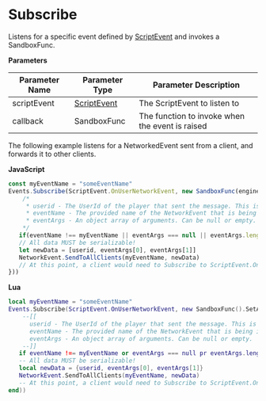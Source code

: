 # Subscribe

Listens for a specific event defined by [ScriptEvent](./../scriptevent) and invokes a SandboxFunc.

**Parameters**

Parameter Name | Parameter Type | Parameter Description
--- | --- | ---
scriptEvent | [ScriptEvent](./../scriptevent) | The ScriptEvent to listen to
callback | SandboxFunc | The function to invoke when the event is raised

The following example listens for a NetworkedEvent sent from a client, and forwards it to other clients.

**JavaScript**
```js
const myEventName = "someEventName"
Events.Subscribe(ScriptEvent.OnUserNetworkEvent, new SandboxFunc(engine).SetAction((userid, eventName, eventArgs) => {
    /*
     * userid - The UserId of the player that sent the message. This is 100% reliable as long as the user was authenticated.
     * eventName - The provided name of the NetworkEvent that is being invoked. This is set by your code on the client.
     * eventArgs - An object array of arguments. Can be null or empty.
    */
   if(eventName !== myEventName || eventArgs === null || eventArgs.length > 2) return
   // All data MUST be serializable!
   let newData = [userid, eventArgs[0], eventArgs[1]]
   NetworkEvent.SendToAllClients(myEventName, newData)
   // At this point, a client would need to Subscribe to ScriptEvent.OnServerNetworkEvent
}))
```

**Lua**
```lua
local myEventName = "someEventName"
Events.Subscribe(ScriptEvent.OnUserNetworkEvent, new SandboxFunc().SetAction(function (userid, eventName, eventArgs)
    --[[
      userid - The UserId of the player that sent the message. This is 100% reliable as long as the user was authenticated.
      eventName - The provided name of the NetworkEvent that is being invoked. This is set by your code on the client.
      eventArgs - An object array of arguments. Can be null or empty.
    --]]
   if eventName !== myEventName or eventArgs === null pr eventArgs.length > 2 then return end
   -- All data MUST be serializable!
   local newData = {userid, eventArgs[0], eventArgs[1]}
   NetworkEvent.SendToAllClients(myEventName, newData)
   -- At this point, a client would need to Subscribe to ScriptEvent.OnServerNetworkEvent
end))
```